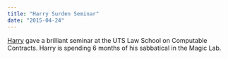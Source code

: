```yaml
---
title: "Harry Surden Seminar"
date: "2015-04-24"
---
```

[Harry](http://www.harrysurden.com/projects/visual/USCode_D3/force/Force_Directed_1.html) gave a brilliant seminar at the UTS Law School on Computable Contracts. Harry is spending 6 months of his sabbatical in the Magic Lab.